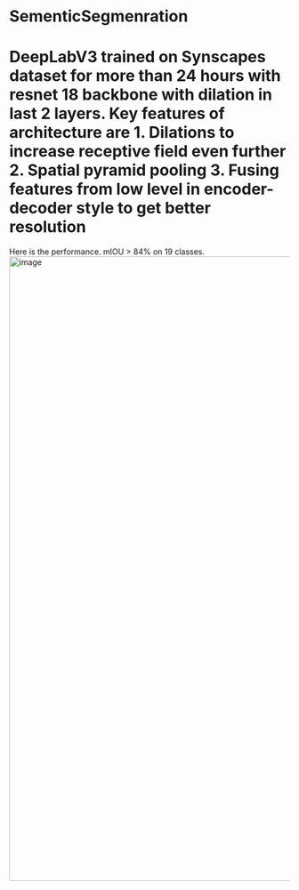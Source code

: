 # SementicSegmenration
# DeepLabV3 trained on Synscapes dataset for more than 24 hours with resnet 18 backbone with dilation in last 2 layers. Key features of architecture are 1. Dilations to increase receptive field even further 2. Spatial pyramid pooling 3. Fusing features from low level in encoder-decoder style to get better resolution <br>

Here is the performance. mIOU > 84% on 19 classes. <br>
<img width="1124" alt="image" src="https://github.com/Sachin-Bharadwaj/SementicSegmentation/assets/26499326/04fcc161-ae9f-48db-9782-26fd5757938a">
 <br>
